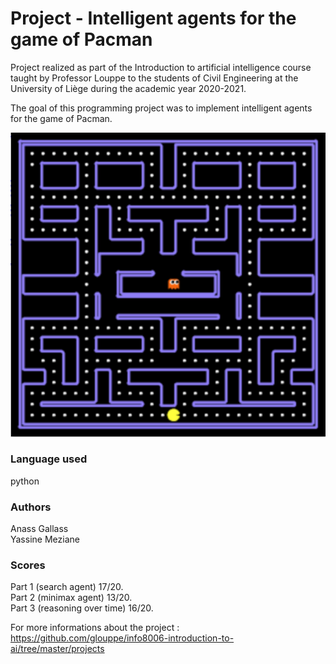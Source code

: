 
# Project - Intelligent agents for the game of Pacman

Project realized as part of the Introduction to artificial intelligence course taught by Professor Louppe to the students of Civil Engineering at the University of Liège during the academic year 2020-2021. </br>

The goal of this programming project was to implement intelligent agents for the game of Pacman. 

<img src="https://github.com/glouppe/info8006-introduction-to-ai/blob/master/projects/pacman_game.png"
     alt=" icon"
     style="float: center; margin-right: 5px;" />

### Language used
python 

### Authors

Anass Gallass </br>
Yassine Meziane

### Scores

Part 1 (search agent) 17/20. </br>
Part 2 (minimax agent) 13/20. </br>
Part 3 (reasoning over time) 16/20. </br>

For more informations about the project : https://github.com/glouppe/info8006-introduction-to-ai/tree/master/projects
